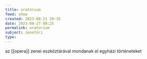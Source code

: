 ```yaml
---
title: oratórium
feed: show
created: 2023-08-21 20:35
date: 2023-08-27 08:25
permalink: oratorium
subject: zenetöri
type: 
---
```


az [[opera]] zenei eszköztárával mondanak el egyházi történeteket
